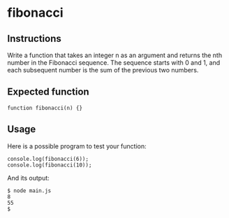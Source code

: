 # fibonacci
## Instructions
Write a function that takes an integer n as an argument and returns the nth number in the Fibonacci sequence. The sequence starts with 0 and 1, and each subsequent number is the sum of the previous two numbers.

## Expected function
`function fibonacci(n) {}`

## Usage
Here is a possible program to test your function:

```
console.log(fibonacci(6));
console.log(fibonacci(10));
```

And its output:

```
$ node main.js
8
55
$
```

